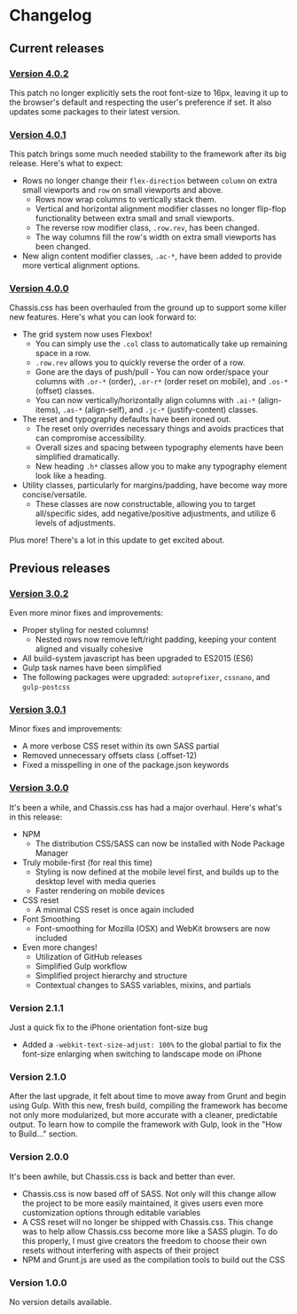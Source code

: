 # Changelog

## Current releases

### [Version 4.0.2](https://github.com/joeleisner/chassis-css/releases/tag/v4.0.2)
This patch no longer explicitly sets the root font-size to 16px, leaving it up to the browser's default and respecting the user's preference if set. It also updates some packages to their latest version.

### [Version 4.0.1](https://github.com/joeleisner/chassis-css/releases/tag/v4.0.1)
This patch brings some much needed stability to the framework after its big release. Here's what to expect:

* Rows no longer change their `flex-direction` between `column` on extra small viewports and `row` on small viewports and above.
    * Rows now wrap columns to vertically stack them.
    * Vertical and horizontal alignment modifier classes no longer flip-flop functionality between extra small and small viewports.
    * The reverse row modifier class, `.row.rev`, has been changed.
    * The way columns fill the row's width on extra small viewports has been changed.
* New align content modifier classes, `.ac-*`, have been added to provide more vertical alignment options.

### [Version 4.0.0](https://github.com/joeleisner/chassis-css/releases/tag/v4.0.0)
Chassis.css has been overhauled from the ground up to support some killer new features. Here's what you can look forward to:

* The grid system now uses Flexbox!
    * You can simply use the `.col` class to automatically take up remaining space in a row.
    * `.row.rev` allows you to quickly reverse the order of a row.
    * Gone are the days of push/pull - You can now order/space your columns with `.or-*` (order), `.or-r*` (order reset on mobile), and `.os-*` (offset) classes.
    * You can now vertically/horizontally align columns with `.ai-*` (align-items), `.as-*` (align-self), and `.jc-*` (justify-content) classes.
* The reset and typography defaults have been ironed out.
    * The reset only overrides necessary things and avoids practices that can compromise accessibility.
    * Overall sizes and spacing between typography elements have been simplified dramatically.
    * New heading `.h*` classes allow you to make any typography element look like a heading.
* Utility classes, particularly for margins/padding, have become way more concise/versatile.
    * These classes are now constructable, allowing you to target all/specific sides, add negative/positive adjustments, and utilize 6 levels of adjustments.

Plus more! There's a lot in this update to get excited about.

## Previous releases

### [Version 3.0.2](https://github.com/joeleisner/chassis-css/releases/tag/v3.0.2)
Even more minor fixes and improvements:
* Proper styling for nested columns!
    * Nested rows now remove left/right padding, keeping your content aligned and visually cohesive
* All build-system javascript has been upgraded to ES2015 (ES6)
* Gulp task names have been simplified
* The following packages were upgraded: `autoprefixer`, `cssnano`, and `gulp-postcss`

### [Version 3.0.1](https://github.com/joeleisner/chassis-css/releases/tag/v3.0.1)
Minor fixes and improvements:
* A more verbose CSS reset within its own SASS partial
* Removed unnecessary offsets class (.offset-12)
* Fixed a misspelling in one of the package.json keywords

### [Version 3.0.0](https://github.com/joeleisner/chassis-css/releases/tag/v3.0.0)
It's been a while, and Chassis.css has had a major overhaul. Here's what's in this release:
* NPM
    * The distribution CSS/SASS can now be installed with Node Package Manager
* Truly mobile-first (for real this time)
    * Styling is now defined at the mobile level first, and builds up to the desktop level with media queries
    * Faster rendering on mobile devices
* CSS reset
    * A minimal CSS reset is once again included
* Font Smoothing
    * Font-smoothing for Mozilla (OSX) and WebKit browsers are now included
* Even more changes!
    * Utilization of GitHub releases
    * Simplified Gulp workflow
    * Simplified project hierarchy and structure
    * Contextual changes to SASS variables, mixins, and partials

### Version 2.1.1
Just a quick fix to the iPhone orientation font-size bug
* Added a `-webkit-text-size-adjust: 100%` to the global partial to fix the font-size enlarging when switching to landscape mode on iPhone

### Version 2.1.0
After the last upgrade, it felt about time to move away from Grunt and begin using Gulp. With this new, fresh build, compiling the framework has become not only more modularized, but more accurate with a cleaner, predictable output. To learn how to compile the framework with Gulp, look in the "How to Build..." section.

### Version 2.0.0
It's been awhile, but Chassis.css is back and better than ever.
* Chassis.css is now based off of SASS. Not only will this change allow the project to be more easily maintained, it gives users even more customization options through editable variables
* A CSS reset will no longer be shipped with Chassis.css. This change was to help allow Chassis.css become more like a SASS plugin. To do this properly, I must give creators the freedom to choose their own resets without interfering with aspects of their project
* NPM and Grunt.js are used as the compilation tools to build out the CSS

### Version 1.0.0
No version details available.
